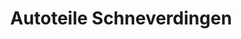 ---
title: "Autoteile Schneverdingen"
url: /schneverdingen/autoteile-schneverdingen/
shop: Autoteile
---